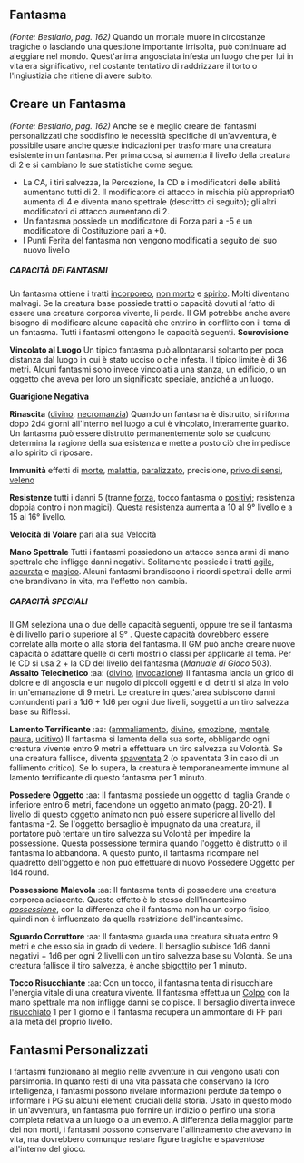 ## **Fantasma**

*(Fonte: Bestiario, pag. 162)* Quando un mortale muore in circostanze tragiche o lasciando una questione importante irrisolta, può continuare ad aleggiare nel mondo. Quest'anima angosciata infesta un luogo che per lui in vita era significativo, nel costante tentativo di raddrizzare il torto o l'ingiustizia che ritiene di avere subito.

## **Creare un Fantasma**

*(Fonte: Bestiario, pag. 162)* Anche se è meglio creare dei fantasmi personalizzati che soddisfino le necessità specifiche di un'avventura, è possibile usare anche queste indicazioni per trasformare una creatura esistente in un fantasma. Per prima cosa, si aumenta il livello della creatura di 2 e si cambiano le sue statistiche come segue:

*   La CA, i tiri salvezza, la Percezione, la CD e i modificatori delle abilità aumentano tutti di 2. Il modificatore di attacco in mischia più appropriat0 aumenta di 4 e diventa mano spettrale (descritto di seguito); gli altri modificatori di attacco aumentano di 2.
*   Un fantasma possiede un modificatore di Forza pari a -5 e un modificatore di Costituzione pari a +0.
*   I Punti Ferita del fantasma non vengono modificati a seguito del suo nuovo livello

##### CAPACITÀ DEI FANTASMI

Un fantasma ottiene i tratti [incorporeo](/tratti/incorporeo), [non morto](/tratti/non-morto) e [spirito](/tratti/spirito). Molti diventano malvagi. Se la creatura base possiede tratti o capacità dovuti al fatto di essere una creatura corporea vivente, li perde. Il GM potrebbe anche avere bisogno di modificare alcune capacità che entrino in conflitto con il tema di un fantasma. Tutti i fantasmi ottengono le capacità seguenti. **Scurovisione**

**Vincolato al Luogo** Un tipico fantasma può allontanarsi soltanto per poca distanza dal luogo in cui è stato ucciso o che infesta. Il tipico limite è di 36 metri. Alcuni fantasmi sono invece vincolati a una stanza, un edificio, o un oggetto che aveva per loro un significato speciale, anziché a un luogo.

**Guarigione Negativa**

**Rinascita** ([divino](/tratti/divino), [necromanzia](/tratti/necromanzia)) Quando un fantasma è distrutto, si riforma dopo 2d4 giorni all'interno nel luogo a cui è vincolato, interamente guarito. Un fantasma può essere distrutto permanentemente solo se qualcuno determina la ragione della sua esistenza e mette a posto ciò che impedisce allo spirito di riposare.

**Immunità** effetti di [morte](/tratti/morte), [malattia](/tratti/malattia), [paralizzato](/condizioni/paralizzato), precisione, [privo di sensi](/condizioni/privo-di-sensi), [veleno](/tratti/veleno)

**Resistenze** tutti i danni 5 (tranne [forza](/tratti/forza), tocco fantasma o [positivi](/tratti/positivo); resistenza doppia contro i non magici). Questa resistenza aumenta a 10 al 9° livello e a 15 al 16° livello.

**Velocità di Volare** pari alla sua Velocità

**Mano Spettrale** Tutti i fantasmi possiedono un attacco senza armi di mano spettrale che infligge danni negativi. Solitamente possiede i tratti [agile](/tratti/agile), [accurata](/tratti/accurata) e [magico](/tratti/magico). Alcuni fantasmi brandiscono i ricordi spettrali delle armi che brandivano in vita, ma l'effetto non cambia.

##### CAPACITÀ SPECIALI

Il GM seleziona una o due delle capacità seguenti, oppure tre se il fantasma è di livello pari o superiore al 9° . Queste capacità dovrebbero essere correlate alla morte o alla storia del fantasma. Il GM può anche creare nuove capacità o adattare quelle di certi mostri o classi per applicarle al tema. Per le CD si usa 2 + la CD del livello del fantasma (*Manuale di Gioco* 503). **Assalto Telecinetico** :aa: ([divino](/tratti/divino), [invocazione](/tratti/invocazione)) Il fantasma lancia un grido di dolore e di angoscia e un nugolo di piccoli oggetti e di detriti si alza in volo in un'emanazione di 9 metri. Le creature in quest'area subiscono danni contundenti pari a 1d6 + 1d6 per ogni due livelli, soggetti a un tiro salvezza base su Riflessi.

**Lamento Terrificante** :aa: ([ammaliamento](/tratti/ammaliamento), [divino](/tratti/divino), [emozione](/tratti/emozione), [mentale](/tratti/mentale), [paura](/tratti/paura), [uditivo](/tratti/uditivo)) Il fantasma si lamenta della sua sorte, obbligando ogni creatura vivente entro 9 metri a effettuare un tiro salvezza su Volontà. Se una creatura fallisce, diventa [spaventata](/condizioni/spaventato) 2 (o spaventata 3 in caso di un fallimento critico). Se lo supera, la creatura è temporaneamente immune al lamento terrificante di questo fantasma per 1 minuto.

**Possedere Oggetto** :aa: Il fantasma possiede un oggetto di taglia Grande o inferiore entro 6 metri, facendone un oggetto animato (pagg. 20-21). Il livello di questo oggetto animato non può essere superiore al livello del fantasma -2. Se l'oggetto bersaglio è impugnato da una creatura, il portatore può tentare un tiro salvezza su Volontà per impedire la possessione. Questa possessione termina quando l'oggetto è distrutto o il fantasma lo abbandona. A questo punto, il fantasma ricompare nel quadretto dell'oggetto e non può effettuare di nuovo Possedere Oggetto per 1d4 round.

**Possessione Malevola** :aa: Il fantasma tenta di possedere una creatura corporea adiacente. Questo effetto è lo stesso dell'incantesimo *[possessione](/incantesimi/possessione)*, con la differenza che il fantasma non ha un corpo fisico, quindi non è influenzato da quella restrizione dell'incantesimo.

**Sguardo Corruttore** :aa: Il fantasma guarda una creatura situata entro 9 metri e che esso sia in grado di vedere. Il bersaglio subisce 1d6 danni negativi + 1d6 per ogni 2 livelli con un tiro salvezza base su Volontà. Se una creatura fallisce il tiro salvezza, è anche [sbigottito](/condizioni/sbigottito) per 1 minuto.

**Tocco Risucchiante** :aa: Con un tocco, il fantasma tenta di risucchiare l'energia vitale di una creatura vivente. II fantasma effettua un [Colpo](/azioni/colpire) con la mano spettrale ma non infligge danni se colpisce. Il bersaglio diventa invece [risucchiato](/condizioni/risucchiato) 1 per 1 giorno e il fantasma recupera un ammontare di PF pari alla metà del proprio livello.

## **Fantasmi Personalizzati**

I fantasmi funzionano al meglio nelle avventure in cui vengono usati con parsimonia. ln quanto resti di una vita passata che conservano la loro intelligenza, i fantasmi possono rivelare informazioni perdute da tempo o informare i PG su alcuni elementi cruciali della storia. Usato in questo modo in un'avventura, un fantasma può fornire un indizio o perfino una storia completa relativa a un luogo o a un evento. A differenza della maggior parte dei non morti, i fantasmi possono conservare l'allineamento che avevano in vita, ma dovrebbero comunque restare figure tragiche e spaventose all'interno del gioco.
